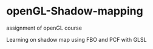 # openGL-Shadow-mapping
assignment of openGL course

Learning on shadow map using FBO and PCF with GLSL
